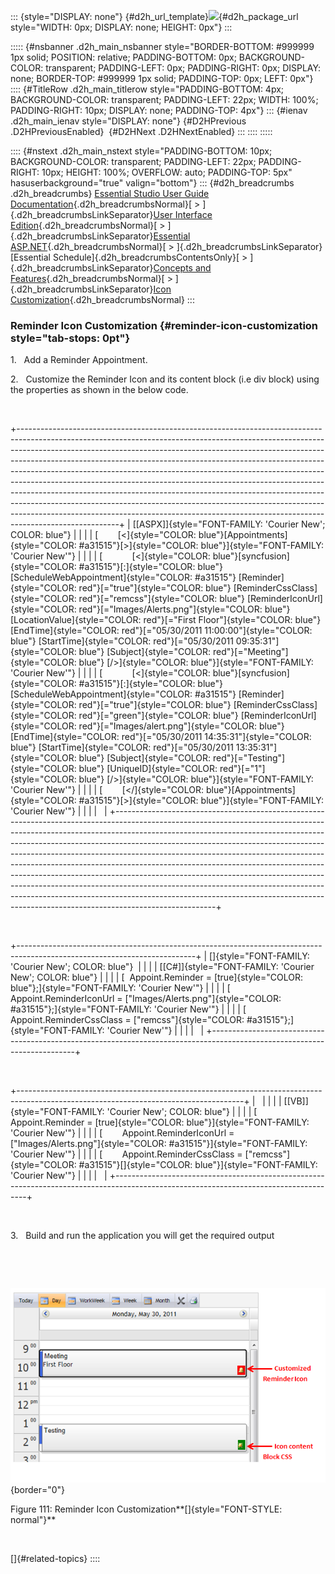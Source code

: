 ::: {style="DISPLAY: none"}
[](ms-xhelp:///?Id=d2h_url_template){#d2h_url_template}![](!package_url!){#d2h_package_url style="WIDTH: 0px; DISPLAY: none; HEIGHT: 0px"}
:::

::::: {#nsbanner .d2h_main_nsbanner style="BORDER-BOTTOM: #999999 1px solid; POSITION: relative; PADDING-BOTTOM: 0px; BACKGROUND-COLOR: transparent; PADDING-LEFT: 0px; PADDING-RIGHT: 0px; DISPLAY: none; BORDER-TOP: #999999 1px solid; PADDING-TOP: 0px; LEFT: 0px"}
:::: {#TitleRow .d2h_main_titlerow style="PADDING-BOTTOM: 4px; BACKGROUND-COLOR: transparent; PADDING-LEFT: 22px; WIDTH: 100%; PADDING-RIGHT: 10px; DISPLAY: none; PADDING-TOP: 4px"}
::: {#ienav .d2h_main_ienav style="DISPLAY: none"}
[](ms-xhelp:///?Id=391d37e8-d29b-4750-acb8-3dbc6f439f9f){#D2HPrevious .D2HPreviousEnabled}  [](ms-xhelp:///?Id=851b6343-a45a-4e46-9abd-f69f43ed1063){#D2HNext .D2HNextEnabled}
:::
::::
:::::

:::: {#nstext .d2h_main_nstext style="PADDING-BOTTOM: 10px; BACKGROUND-COLOR: transparent; PADDING-LEFT: 22px; PADDING-RIGHT: 10px; HEIGHT: 100%; OVERFLOW: auto; PADDING-TOP: 5px" hasuserbackground="true" valign="bottom"}
::: {#d2h_breadcrumbs .d2h_breadcrumbs}
[Essential Studio User Guide Documentation](ms-xhelp:///?Id=12457748-09e3-4d74-a240-8e049cedf030){.d2h_breadcrumbsNormal}[ \> ]{.d2h_breadcrumbsLinkSeparator}[User Interface Edition](ms-xhelp:///?Id=c29296b7-531c-413b-a0ec-488ca1f7f669){.d2h_breadcrumbsNormal}[ \> ]{.d2h_breadcrumbsLinkSeparator}[Essential ASP.NET](ms-xhelp:///?Id=25c35330-c127-4dad-9a92-ed79dc7261a6){.d2h_breadcrumbsNormal}[ \> ]{.d2h_breadcrumbsLinkSeparator}[Essential Schedule]{.d2h_breadcrumbsContentsOnly}[ \> ]{.d2h_breadcrumbsLinkSeparator}[Concepts and Features](ms-xhelp:///?Id=64869483-f57f-4838-b322-b1a3d1ce8e40){.d2h_breadcrumbsNormal}[ \> ]{.d2h_breadcrumbsLinkSeparator}[Icon Customization](ms-xhelp:///?Id=1557ca34-ca4d-4231-b093-c1acab617a6a){.d2h_breadcrumbsNormal}
:::

### Reminder Icon Customization {#reminder-icon-customization style="tab-stops: 0pt"}

1.   Add a Reminder Appointment.

2.   Customize the Reminder Icon and its content block (i.e div block) using the properties as shown in the below code.

 

+-------------------------------------------------------------------------------------------------------------------------------------------------------------------------------------------------------------------------------------------------------------------------------------------------------------------------------------------------------------------------------------------------------------------------------------------------------------------------------------------------------------------------------------------------------------------------------------------------------------------------------------------------------------------------------------------------------------------------------------------------------+
| [\[ASPX\]]{style="FONT-FAMILY: 'Courier New'; COLOR: blue"}                                                                                                                                                                                                                                                                                                                                                                                                                                                                                                                                                                                                                                                                                           |
|                                                                                                                                                                                                                                                                                                                                                                                                                                                                                                                                                                                                                                                                                                                                                       |
| [        [\<]{style="COLOR: blue"}[Appointments]{style="COLOR: #a31515"}[\>]{style="COLOR: blue"}]{style="FONT-FAMILY: 'Courier New'"}                                                                                                                                                                                                                                                                                                                                                                                                                                                                                                                                                                                                                |
|                                                                                                                                                                                                                                                                                                                                                                                                                                                                                                                                                                                                                                                                                                                                                       |
| [            [\<]{style="COLOR: blue"}[syncfusion]{style="COLOR: #a31515"}[:]{style="COLOR: blue"}[ScheduleWebAppointment]{style="COLOR: #a31515"} [Reminder]{style="COLOR: red"}[=\"true\"]{style="COLOR: blue"} [ReminderCssClass]{style="COLOR: red"}[=\"remcss\"]{style="COLOR: blue"} [ReminderIconUrl]{style="COLOR: red"}[=\"Images/Alerts.png\"]{style="COLOR: blue"} [LocationValue]{style="COLOR: red"}[=\"First Floor\"]{style="COLOR: blue"} [EndTime]{style="COLOR: red"}[=\"05/30/2011 11:00:00\"]{style="COLOR: blue"} [StartTime]{style="COLOR: red"}[=\"05/30/2011 09:35:31\"]{style="COLOR: blue"} [Subject]{style="COLOR: red"}[=\"Meeting\"]{style="COLOR: blue"} [/\>]{style="COLOR: blue"}]{style="FONT-FAMILY: 'Courier New'"} |
|                                                                                                                                                                                                                                                                                                                                                                                                                                                                                                                                                                                                                                                                                                                                                       |
| [            [\<]{style="COLOR: blue"}[syncfusion]{style="COLOR: #a31515"}[:]{style="COLOR: blue"}[ScheduleWebAppointment]{style="COLOR: #a31515"} [Reminder]{style="COLOR: red"}[=\"true\"]{style="COLOR: blue"} [ReminderCssClass]{style="COLOR: red"}[=\"green\"]{style="COLOR: blue"} [ReminderIconUrl]{style="COLOR: red"}[=\"Images/alert.png\"]{style="COLOR: blue"} [EndTime]{style="COLOR: red"}[=\"05/30/2011 14:35:31\"]{style="COLOR: blue"} [StartTime]{style="COLOR: red"}[=\"05/30/2011 13:35:31\"]{style="COLOR: blue"} [Subject]{style="COLOR: red"}[=\"Testing\"]{style="COLOR: blue"} [UniqueID]{style="COLOR: red"}[=\"1\"]{style="COLOR: blue"} [/\>]{style="COLOR: blue"}]{style="FONT-FAMILY: 'Courier New'"}                  |
|                                                                                                                                                                                                                                                                                                                                                                                                                                                                                                                                                                                                                                                                                                                                                       |
| [        [\</]{style="COLOR: blue"}[Appointments]{style="COLOR: #a31515"}[\>]{style="COLOR: blue"}]{style="FONT-FAMILY: 'Courier New'"}                                                                                                                                                                                                                                                                                                                                                                                                                                                                                                                                                                                                               |
|                                                                                                                                                                                                                                                                                                                                                                                                                                                                                                                                                                                                                                                                                                                                                       |
|                                                                                                                                                                                                                                                                                                                                                                                                                                                                                                                                                                                                                                                                                                                                                       |
+-------------------------------------------------------------------------------------------------------------------------------------------------------------------------------------------------------------------------------------------------------------------------------------------------------------------------------------------------------------------------------------------------------------------------------------------------------------------------------------------------------------------------------------------------------------------------------------------------------------------------------------------------------------------------------------------------------------------------------------------------------+

 

+--------------------------------------------------------------------------------------------------------------------------+
| []{style="FONT-FAMILY: 'Courier New'; COLOR: blue"}                                                                      |
|                                                                                                                          |
| [\[C#\]]{style="FONT-FAMILY: 'Courier New'; COLOR: blue"}                                                                |
|                                                                                                                          |
| [  Appoint.Reminder = [true]{style="COLOR: blue"};]{style="FONT-FAMILY: 'Courier New'"}                                  |
|                                                                                                                          |
| [        Appoint.ReminderIconUrl = [\"Images/Alerts.png\"]{style="COLOR: #a31515"};]{style="FONT-FAMILY: 'Courier New'"} |
|                                                                                                                          |
| [        Appoint.ReminderCssClass = [\"remcss\"]{style="COLOR: #a31515"};]{style="FONT-FAMILY: 'Courier New'"}           |
|                                                                                                                          |
|                                                                                                                          |
+--------------------------------------------------------------------------------------------------------------------------+

 

+--------------------------------------------------------------------------------------------------------------------------------------+
|                                                                                                                                      |
|                                                                                                                                      |
| [\[VB\]]{style="FONT-FAMILY: 'Courier New'; COLOR: blue"}                                                                            |
|                                                                                                                                      |
| [  Appoint.Reminder = [true]{style="COLOR: blue"}]{style="FONT-FAMILY: 'Courier New'"}                                               |
|                                                                                                                                      |
| [        Appoint.ReminderIconUrl = [\"Images/Alerts.png\"]{style="COLOR: #a31515"}]{style="FONT-FAMILY: 'Courier New'"}              |
|                                                                                                                                      |
| [        Appoint.ReminderCssClass = [\"remcss\"]{style="COLOR: #a31515"}[]{style="COLOR: blue"}]{style="FONT-FAMILY: 'Courier New'"} |
|                                                                                                                                      |
|                                                                                                                                      |
+--------------------------------------------------------------------------------------------------------------------------------------+

 

3.   Build and run the application you will get the required output

 

 

![](ImagesExt/image71_111.png){border="0"}

Figure 111: Reminder Icon Customization**[]{style="FONT-STYLE: normal"}**

 

[]{#related-topics}
::::
